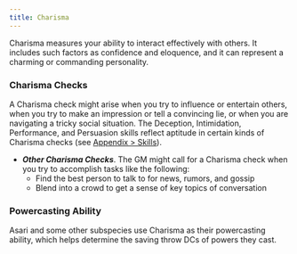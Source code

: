 ```yaml
---
title: Charisma
---
```

Charisma measures your ability to interact effectively with others. It includes such factors as confidence and eloquence,
and it can represent a charming or commanding personality.

### Charisma Checks

A Charisma check might arise when you try to influence or entertain others, when you try to make an impression or
tell a convincing lie, or when you are navigating a tricky social situation. The Deception, Intimidation, Performance,
and Persuasion skills reflect aptitude in certain kinds of Charisma checks (see [Appendix > Skills](/appendix/skills)).

- __*Other Charisma Checks*__. The GM might call for a Charisma check when you try to accomplish tasks like the following:
  - Find the best person to talk to for news, rumors, and gossip
  - Blend into a crowd to get a sense of key topics of conversation

### Powercasting Ability
Asari and some other subspecies use Charisma as their powercasting ability, which helps determine the saving
throw DCs of powers they cast.

<me-source-reference pages="82-83"></me-source-reference>
